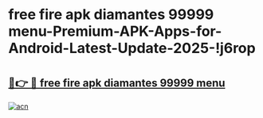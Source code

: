 # free fire apk diamantes 99999 menu-Premium-APK-Apps-for-Android-Latest-Update-2025-!j6rop

# <h2><a href="https://googleone.com">🔗👉 🔴 free fire apk diamantes 99999 menu</a></h2>

[![acn](https://github.com/user-attachments/assets/0f9c940e-d8b0-45ae-aac7-cd30a18b3e1c)](https://googleone.com)

